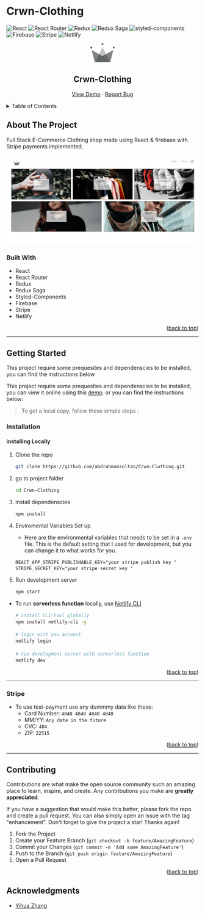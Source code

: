 # Crwn-Clothing

<div id="top"></div>

![React](https://img.shields.io/badge/React-20232A?style=for-the-badge&logo=react&logoColor=61DAFB)
![React Router](https://img.shields.io/badge/React_Router-CA4245?style=for-the-badge&logo=react-router&logoColor=white)
![Redux](https://img.shields.io/badge/Redux-593D88?style=for-the-badge&logo=redux&logoColor=white)
![Redux Saga](https://img.shields.io/badge/Redux%20saga-86D46B?style=for-the-badge&logo=redux%20saga&logoColor=999999)
![styled-components](https://img.shields.io/badge/styled--components-DB7093?style=for-the-badge&logo=styled-components&logoColor=white)
![Firebase](https://img.shields.io/badge/firebase-ffca28?style=for-the-badge&logo=firebase&logoColor=black)
![Stripe](https://img.shields.io/badge/Stripe-626CD9?style=for-the-badge&logo=Stripe&logoColor=white)
![Netlify](https://img.shields.io/badge/Netlify-00C7B7?style=for-the-badge&logo=netlify&logoColor=white)

<!-- PROJECT LOGO -->
<div align="center">

<a href="crwn-clothing-abdelrahmansoltan.netlify.app">
    <img src="./src/assets/crown.svg" alt="Logo" height="50"  >
  </a>

  <h2 align="center">Crwn-Clothing</h2>

  <p align="center">
  <a href="crwn-clothing-abdelrahmansoltan.netlify.app">View Demo</a>
    ·
    <a href="https://github.com/abdrahmansoltan/Crwn-Clothing/issues">Report Bug</a>
  </p>
</div>

<!-- TABLE OF CONTENTS -->
<details>
  <summary>Table of Contents</summary>
  <ol>
    <li>
      <a href="#about-the-project">About The Project</a>
      <ul>
        <li><a href="#built-with">Built With</a></li>
      </ul>
    </li>
    <li>
      <a href="#getting-started">Getting Started</a>
      <ul>
        <li><a href="#installation">Installation</a></li>
        <li><a href="#stripe">Stripe</a></li>
      </ul>
    </li>
    <li><a href="#contributing">Contributing</a></li>
    <li><a href="#acknowledgments">Acknowledgments</a></li>
  </ol>
</details>

<!-- ABOUT THE PROJECT -->

## About The Project

Full Stack E-Commerce Clothing shop made using React & firebase with Stripe payments implemented.

![Preview](./src/assets/Preview.PNG)

### Built With

- React
- React Router
- Redux
- Redux Saga
- Styled-Components
- Firebase
- Stripe
- Netlify

<p align="right">(<a href="#top">back to top</a>)</p>

---

<!-- GETTING STARTED -->

## Getting Started

This project require some prequesites and dependenscies to be installed, you can find the instructions below

This project require some prequesites and dependenscies to be installed, you can view it online using this [demo](crwn-clothing-abdelrahmansoltan.netlify.app). or you can find the instructions below:

> To get a local copy, follow these simple steps :

### Installation

#### installing Locally

1. Clone the repo
   ```sh
   git clone https://github.com/abdrahmansoltan/Crwn-Clothing.git
   ```
2. go to project folder

   ```sh
   cd Crwn-Clothing
   ```

3. install dependenscies

   ```bash
   npm install
   ```

4. Enviromental Variables Set up

   - Here are the environmental variables that needs to be set in a `.env` file. This is the default setting that I used for development, but you can change it to what works for you.

   ```
   REACT_APP_STRIPE_PUBLISHABLE_KEY="your stripe publish key "
   STRIPE_SECRET_KEY="your stripe secret key "
   ```

5. Run development server

   ```sh
   npm start
   ```

- To run **serverless function** locally, use [Netlify CLI](https://docs.netlify.com/cli/get-started/)

  ```sh
  # install CLI-tool globally
  npm install netlify-cli -g

  # login with you account
  netlify login

  # run development server with serverless function
  netlify dev
  ```

<p align="right">(<a href="#top">back to top</a>)</p>

---

### Stripe

- To use test-payment use any dummmy data like these:
  - Card Number: `4848 4848 4848 4848`
  - MM/YY: `Any date in the future`
  - CVC: `484`
  - ZIP: `22515`

<p align="right">(<a href="#top">back to top</a>)</p>

---

<!-- CONTRIBUTING -->

## Contributing

Contributions are what make the open source community such an amazing place to learn, inspire, and create. Any contributions you make are **greatly appreciated**.

If you have a suggestion that would make this better, please fork the repo and create a pull request. You can also simply open an issue with the tag "enhancement".
Don't forget to give the project a star! Thanks again!

1. Fork the Project
2. Create your Feature Branch (`git checkout -b feature/AmazingFeature`)
3. Commit your Changes (`git commit -m 'Add some AmazingFeature'`)
4. Push to the Branch (`git push origin feature/AmazingFeature`)
5. Open a Pull Request

<p align="right">(<a href="#top">back to top</a>)</p>

<!-- ACKNOWLEDGMENTS -->

## Acknowledgments

- [Yihua Zhang](https://github.com/ZhangMYihua)
